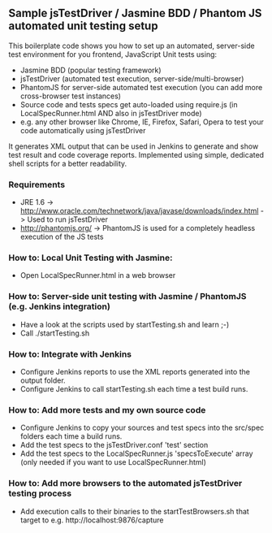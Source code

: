 ## Sample jsTestDriver / Jasmine BDD / Phantom JS automated unit testing setup

This boilerplate code shows you how to set up an automated, server-side test environment
for you frontend, JavaScript Unit tests using:

- Jasmine BDD (popular testing framework)
- jsTestDriver (automated test execution, server-side/multi-browser)
- PhantomJS for server-side automated test execution (you can add more cross-browser test instances)
- Source code and tests specs get auto-loaded using require.js (in LocalSpecRunner.html AND also in jsTestDriver mode)
- e.g. any other browser like Chrome, IE, Firefox, Safari, Opera to test your code automatically using jsTestDriver

It generates XML output that can be used in Jenkins to generate and show test result and code coverage reports.
Implemented using simple, dedicated shell scripts for a better readability.

### Requirements
- JRE 1.6 -> http://www.oracle.com/technetwork/java/javase/downloads/index.html -> Used to run jsTestDriver
- http://phantomjs.org/ -> PhantomJS is used for a completely headless execution of the JS tests

### How to: Local Unit Testing with Jasmine:
- Open LocalSpecRunner.html in a web browser

### How to: Server-side unit testing with Jasmine / PhantomJS (e.g. Jenkins integration)
- Have a look at the scripts used by startTesting.sh and learn ;-)
- Call ./startTesting.sh

### How to: Integrate with Jenkins
- Configure Jenkins reports to use the XML reports generated into the output folder.
- Configure Jenkins to call startTesting.sh each time a test build runs.

### How to: Add more tests and my own source code
- Configure Jenkins to copy your sources and test specs into the src/spec folders each time a build runs.
- Add the test specs to the jsTestDriver.conf 'test' section
- Add the test specs to the LocalSpecRunner.js 'specsToExecute' array (only needed if you want to use LocalSpecRunner.html)

### How to: Add more browsers to the automated jsTestDriver testing process
- Add execution calls to their binaries to the startTestBrowsers.sh that target to e.g. http://localhost:9876/capture
